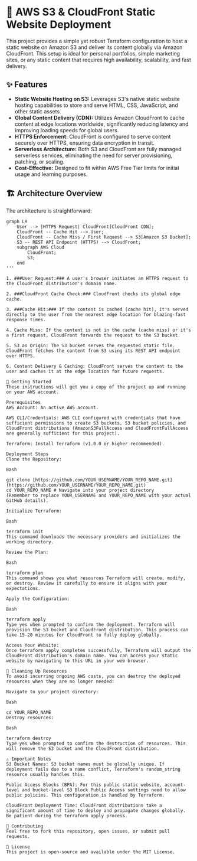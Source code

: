 # 🚀 AWS S3 & CloudFront Static Website Deployment

This project provides a simple yet robust Terraform configuration to host a static website on Amazon S3 and deliver its content globally via Amazon CloudFront. This setup is ideal for personal portfolios, simple marketing sites, or any static content that requires high availability, scalability, and fast delivery.

## ✨ Features

* **Static Website Hosting on S3:** Leverages S3's native static website hosting capabilities to store and serve HTML, CSS, JavaScript, and other static assets.
* **Global Content Delivery (CDN):** Utilizes Amazon CloudFront to cache content at edge locations worldwide, significantly reducing latency and improving loading speeds for global users.
* **HTTPS Enforcement:** CloudFront is configured to serve content securely over HTTPS, ensuring data encryption in transit.
* **Serverless Architecture:** Both S3 and CloudFront are fully managed serverless services, eliminating the need for server provisioning, patching, or scaling.
* **Cost-Effective:** Designed to fit within AWS Free Tier limits for initial usage and learning purposes.

## 🏗️ Architecture Overview

The architecture is straightforward:

```mermaid
graph LR
    User --> |HTTPS Request| CloudFront[CloudFront CDN];
    CloudFront -- Cache Hit --> User;
    CloudFront -- Cache Miss / First Request --> S3[Amazon S3 Bucket];
    S3 -- REST API Endpoint (HTTPS) --> CloudFront;
    subgraph AWS Cloud
        CloudFront;
        S3;
    end
'''

1. ###User Request:### A user's browser initiates an HTTPS request to the CloudFront distribution's domain name.

2. ###CloudFront Cache Check:### CloudFront checks its global edge cache.

3. ###Cache Hit:### If the content is cached (cache hit), it's served directly to the user from the nearest edge location for blazing-fast response times.

4. Cache Miss: If the content is not in the cache (cache miss) or it's a first request, CloudFront forwards the request to the S3 bucket.

5. S3 as Origin: The S3 bucket serves the requested static file. CloudFront fetches the content from S3 using its REST API endpoint over HTTPS.

6. Content Delivery & Caching: CloudFront serves the content to the user and caches it at the edge location for future requests.

🚀 Getting Started
These instructions will get you a copy of the project up and running on your AWS account.

Prerequisites
AWS Account: An active AWS account.

AWS CLI/Credentials: AWS CLI configured with credentials that have sufficient permissions to create S3 buckets, S3 bucket policies, and CloudFront distributions (AmazonS3FullAccess and CloudFrontFullAccess are generally sufficient for this project).

Terraform: Install Terraform (v1.0.0 or higher recommended).

Deployment Steps
Clone the Repository:

Bash

git clone [https://github.com/YOUR_USERNAME/YOUR_REPO_NAME.git](https://github.com/YOUR_USERNAME/YOUR_REPO_NAME.git)
cd YOUR_REPO_NAME # Navigate into your project directory
(Remember to replace YOUR_USERNAME and YOUR_REPO_NAME with your actual GitHub details).

Initialize Terraform:

Bash

terraform init
This command downloads the necessary providers and initializes the working directory.

Review the Plan:

Bash

terraform plan
This command shows you what resources Terraform will create, modify, or destroy. Review it carefully to ensure it aligns with your expectations.

Apply the Configuration:

Bash

terraform apply
Type yes when prompted to confirm the deployment. Terraform will provision the S3 bucket and CloudFront distribution. This process can take 15-20 minutes for CloudFront to fully deploy globally.

Access Your Website:
Once terraform apply completes successfully, Terraform will output the CloudFront distribution's domain name. You can access your static website by navigating to this URL in your web browser.

🧹 Cleaning Up Resources
To avoid incurring ongoing AWS costs, you can destroy the deployed resources when they are no longer needed:

Navigate to your project directory:

Bash

cd YOUR_REPO_NAME
Destroy resources:

Bash

terraform destroy
Type yes when prompted to confirm the destruction of resources. This will remove the S3 bucket and the CloudFront distribution.

⚠️ Important Notes
S3 Bucket Names: S3 bucket names must be globally unique. If deployment fails due to a name conflict, Terraform's random_string resource usually handles this.

Public Access Blocks (BPA): For this public static website, account-level and bucket-level S3 Block Public Access settings need to allow public policies. This configuration is handled by Terraform.

CloudFront Deployment Time: CloudFront distributions take a significant amount of time to deploy and propagate changes globally. Be patient during the terraform apply process.

🤝 Contributing
Feel free to fork this repository, open issues, or submit pull requests.

📄 License
This project is open-source and available under the MIT License.


